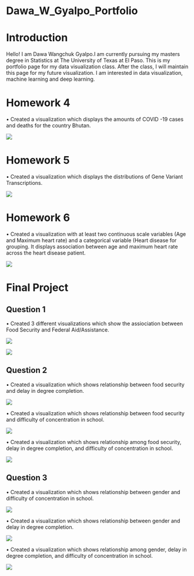 # Dawa_W_Gyalpo_Portfolio

# Introduction
Hello! I am Dawa Wangchuk Gyalpo.I am currently pursuing my masters degree in Statistics at The University of Texas at El Paso. This is my portfolio page for my data visualization class. After the class, I will maintain this page for my future visualization. I am interested in data visualization, machine learning and deep learning. 

# Homework 4 
•	Created a visualization which displays the amounts of COVID -19 cases and deaths for the country Bhutan.

![](Images/Homework%204.png)

# Homework 5
•	Created a visualization which displays the distributions of Gene Variant Transcriptions.

![](Images/Homework%205.png)

# Homework 6
•	Created a visualization with at least two continuous scale variables (Age and Maximum heart rate) and a categorical variable (Heart disease for grouping. It displays association between age and maximum heart rate across the heart disease patient.

![](Images/Homework%206.png)

# Final Project

## Question 1
•	Created 3 different visualizations which show the assiociation between Food Security and Federal Aid/Assistance. 

![](Images/Question%201%20plot%201.png)

![](Images/Question%201%20plot%202.png)

## Question 2 
•	Created a visualization which shows relationship between food security and delay in degree completion.

![](Images/Question%202%20plot%201.png)

•	Created a visualization which shows relationship between food security and difficulty of concentration in school.

![](Images/Question%202%20plot%202*.png)

•	Created a visualization which shows relationship among food security, delay in degree completion, and difficulty of concentration in school.

![](Images/Question%202%20plot%203.png)

## Question 3 
•	Created a visualization which shows relationship between gender and difficulty of concentration in school.

![](Images/Qestion%203%20plot%201.png)


•	Created a visualization which shows relationship between gender and delay in degree completion.

![](Images/Question%203%20plot%202.png)

•	Created a visualization which shows relationship among gender, delay in degree completion, and difficulty of concentration in school.

![](Images/Question%203%20plot%203*.png)

